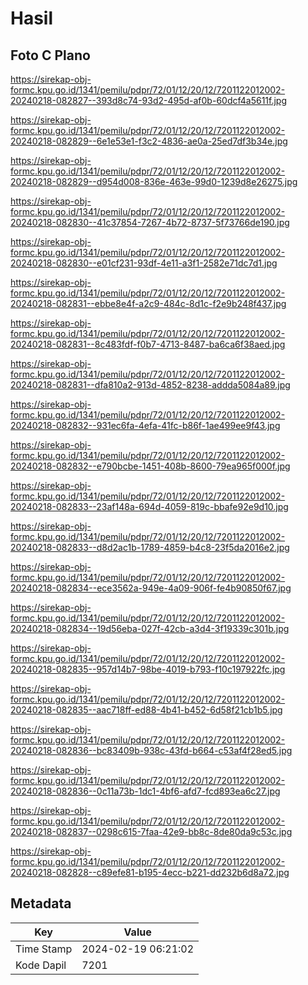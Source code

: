 # Hasil

## Foto C Plano

https://sirekap-obj-formc.kpu.go.id/1341/pemilu/pdpr/72/01/12/20/12/7201122012002-20240218-082827--393d8c74-93d2-495d-af0b-60dcf4a5611f.jpg

https://sirekap-obj-formc.kpu.go.id/1341/pemilu/pdpr/72/01/12/20/12/7201122012002-20240218-082829--6e1e53e1-f3c2-4836-ae0a-25ed7df3b34e.jpg

https://sirekap-obj-formc.kpu.go.id/1341/pemilu/pdpr/72/01/12/20/12/7201122012002-20240218-082829--d954d008-836e-463e-99d0-1239d8e26275.jpg

https://sirekap-obj-formc.kpu.go.id/1341/pemilu/pdpr/72/01/12/20/12/7201122012002-20240218-082830--41c37854-7267-4b72-8737-5f73766de190.jpg

https://sirekap-obj-formc.kpu.go.id/1341/pemilu/pdpr/72/01/12/20/12/7201122012002-20240218-082830--e01cf231-93df-4e11-a3f1-2582e71dc7d1.jpg

https://sirekap-obj-formc.kpu.go.id/1341/pemilu/pdpr/72/01/12/20/12/7201122012002-20240218-082831--ebbe8e4f-a2c9-484c-8d1c-f2e9b248f437.jpg

https://sirekap-obj-formc.kpu.go.id/1341/pemilu/pdpr/72/01/12/20/12/7201122012002-20240218-082831--8c483fdf-f0b7-4713-8487-ba6ca6f38aed.jpg

https://sirekap-obj-formc.kpu.go.id/1341/pemilu/pdpr/72/01/12/20/12/7201122012002-20240218-082831--dfa810a2-913d-4852-8238-addda5084a89.jpg

https://sirekap-obj-formc.kpu.go.id/1341/pemilu/pdpr/72/01/12/20/12/7201122012002-20240218-082832--931ec6fa-4efa-41fc-b86f-1ae499ee9f43.jpg

https://sirekap-obj-formc.kpu.go.id/1341/pemilu/pdpr/72/01/12/20/12/7201122012002-20240218-082832--e790bcbe-1451-408b-8600-79ea965f000f.jpg

https://sirekap-obj-formc.kpu.go.id/1341/pemilu/pdpr/72/01/12/20/12/7201122012002-20240218-082833--23af148a-694d-4059-819c-bbafe92e9d10.jpg

https://sirekap-obj-formc.kpu.go.id/1341/pemilu/pdpr/72/01/12/20/12/7201122012002-20240218-082833--d8d2ac1b-1789-4859-b4c8-23f5da2016e2.jpg

https://sirekap-obj-formc.kpu.go.id/1341/pemilu/pdpr/72/01/12/20/12/7201122012002-20240218-082834--ece3562a-949e-4a09-906f-fe4b90850f67.jpg

https://sirekap-obj-formc.kpu.go.id/1341/pemilu/pdpr/72/01/12/20/12/7201122012002-20240218-082834--19d56eba-027f-42cb-a3d4-3f19339c301b.jpg

https://sirekap-obj-formc.kpu.go.id/1341/pemilu/pdpr/72/01/12/20/12/7201122012002-20240218-082835--957d14b7-98be-4019-b793-f10c197922fc.jpg

https://sirekap-obj-formc.kpu.go.id/1341/pemilu/pdpr/72/01/12/20/12/7201122012002-20240218-082835--aac718ff-ed88-4b41-b452-6d58f21cb1b5.jpg

https://sirekap-obj-formc.kpu.go.id/1341/pemilu/pdpr/72/01/12/20/12/7201122012002-20240218-082836--bc83409b-938c-43fd-b664-c53af4f28ed5.jpg

https://sirekap-obj-formc.kpu.go.id/1341/pemilu/pdpr/72/01/12/20/12/7201122012002-20240218-082836--0c11a73b-1dc1-4bf6-afd7-fcd893ea6c27.jpg

https://sirekap-obj-formc.kpu.go.id/1341/pemilu/pdpr/72/01/12/20/12/7201122012002-20240218-082837--0298c615-7faa-42e9-bb8c-8de80da9c53c.jpg

https://sirekap-obj-formc.kpu.go.id/1341/pemilu/pdpr/72/01/12/20/12/7201122012002-20240218-082828--c89efe81-b195-4ecc-b221-dd232b6d8a72.jpg


## Metadata

| Key        | Value               |
| ---------- | ------------------- |
| Time Stamp | 2024-02-19 06:21:02 |
| Kode Dapil | 7201                |



